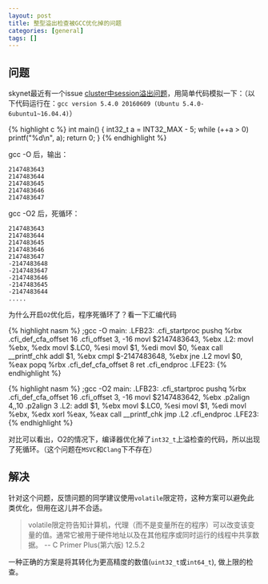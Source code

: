 ```yaml
---
layout: post
title: 整型溢出检查被GCC优化掉的问题
categories: [general]
tags: []
---
```

## 问题
skynet最近有一个issue [cluster中session溢出问题](https://github.com/cloudwu/skynet/issues/773)，用简单代码模拟一下：（以下代码运行在：`gcc version 5.4.0 20160609 (Ubuntu 5.4.0-6ubuntu1~16.04.4)`）

{% highlight c %}
int main() {
	int32_t a = INT32_MAX - 5;
	while (++a > 0)
		printf("%d\n", a);
	return 0;
}
{% endhighlight %}

gcc -O 后，输出：

	2147483643
	2147483644
	2147483645
	2147483646
	2147483647

gcc -O2 后，死循环：

	2147483643
	2147483644
	2147483645
	2147483646
	2147483647
	-2147483648
	-2147483647
	-2147483646
	-2147483645
	-2147483644
	.....

为什么开启`O2`优化后，程序死循环了？看一下汇编代码

{% highlight nasm %}
;gcc -O
main:
.LFB23:
	.cfi_startproc
	pushq	%rbx
	.cfi_def_cfa_offset 16
	.cfi_offset 3, -16
	movl	$2147483643, %ebx
.L2:
	movl	%ebx, %edx
	movl	$.LC0, %esi
	movl	$1, %edi
	movl	$0, %eax
	call	__printf_chk
	addl	$1, %ebx
	cmpl	$-2147483648, %ebx
	jne	.L2
	movl	$0, %eax
	popq	%rbx
	.cfi_def_cfa_offset 8
	ret
	.cfi_endproc
.LFE23:
{% endhighlight %}


{% highlight nasm %}
;gcc -O2
main:
.LFB23:
	.cfi_startproc
	pushq	%rbx
	.cfi_def_cfa_offset 16
	.cfi_offset 3, -16
	movl	$2147483642, %ebx
	.p2align 4,,10
	.p2align 3
.L2:
	addl	$1, %ebx
	movl	$.LC0, %esi
	movl	$1, %edi
	movl	%ebx, %edx
	xorl	%eax, %eax
	call	__printf_chk
	jmp	.L2
	.cfi_endproc
.LFE23:
{% endhighlight %}


对比可以看出，O2的情况下，编译器优化掉了`int32_t`上溢检查的代码，所以出现了死循环。（这个问题在`MSVC`和`Clang`下不存在）

## 解决
针对这个问题，反馈问题的同学建议使用`volatile`限定符，这种方案可以避免此类优化，但用在这儿并不合适。

>volatile限定符告知计算机，代理（而不是变量所在的程序）可以改变该变量的值。通常它被用于硬件地址以及在其他程序或同时运行的线程中共享数据。
>-- C Primer Plus(第六版) 12.5.2 

一种正确的方案是将其转化为更高精度的数值(`uint32_t`或`int64_t`), 做上限的检查。
